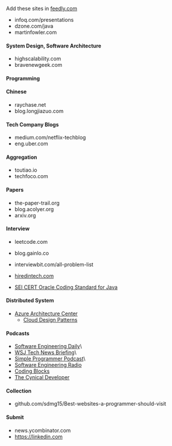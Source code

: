 Add these sites in [feedly.com](https://feedly.com)

- infoq.com/presentations  
- dzone.com/java
- martinfowler.com

#### System Design, Software Architecture
- highscalability.com
- bravenewgeek.com

#### Programming
<!-- - henrikwarne.com
- kitchensoap.com -->

#### Chinese
- raychase.net
- blog.longjiazuo.com

#### Tech Company Blogs
- medium.com/netflix-techblog  
- eng.uber.com

#### Aggregation
- toutiao.io
- techfoco.com

#### Papers
- the-paper-trail.org
- blog.acolyer.org
- arxiv.org

#### Interview
- leetcode.com
- blog.gainlo.co
- interviewbit.com/all-problem-list  
- [hiredintech.com](hiredintech.com)

- [SEI CERT Oracle Coding Standard for Java](https://wiki.sei.cmu.edu/confluence/display/java/SEI+CERT+Oracle+Coding+Standard+for+Java)

#### Distributed System
- [Azure Architecture Center](https://docs.microsoft.com/en-us/azure/architecture/)
  - [Cloud Design Patterns](https://docs.microsoft.com/en-us/azure/architecture/patterns/)

#### Podcasts
- [Software Engineering Daily](https://play.google.com/music/listen?authuser&u=0#/ps/Imt7rx7yailrim3zsbghezphkky)\
- [WSJ Tech News Briefing](https://play.google.com/music/listen?authuser&u=0#/ps/Idi4wnaf74mhfxtfuudlawj7epe)\
- [Simple Programmer Podcast](https://play.google.com/music/listen?authuser&u=0#/ps/Ijwwz53jyh2yzce422prro3qtzm)\
- [Software Engineering Radio](http://www.se-radio.net/)
- [Coding Blocks](http://www.codingblocks.net/)
- [The Cynical Developer](https://cynicaldeveloper.com/Podcast/)

#### Collection
- github.com/sdmg15/Best-websites-a-programmer-should-visit

#### Submit
- news.ycombinator.com
- https://linkedin.com